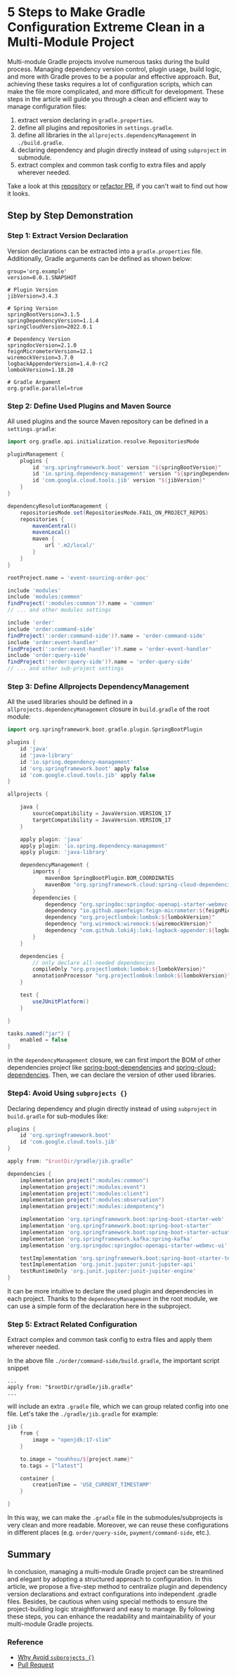 # 5 Steps to Make Gradle Configuration Extreme Clean in a Multi-Module Project

Multi-module Gradle projects involve numerous tasks during the build process. Managing dependency version control, plugin usage, build logic, and more with Gradle proves to be a popular and effective approach. But, achieving these tasks requires a lot of configuration scripts, which can make the file more complicated, and more difficult for development. These steps in the article will guide you through a clean and efficient way to manage configuration files:

1. extract version declaring in `gradle.properties`.
2. define all plugins and repositories in `settings.gradle`.
3. define all libraries in the `allprojects.dependencyManagement` in `./build.gradle`.
4. declaring dependency and plugin directly instead of using `subproject` in submodule.
5. extract complex and common task config to extra files and apply wherever needed.

Take a look at this [repository](https://github.com/NoahHsu/event-sourcing-order-poc) or [refactor PR](https://github.com/NoahHsu/event-sourcing-order-poc/pull/72), if you can't wait to find out how it looks.

## Step by Step Demonstration

### Step 1: Extract Version Declaration

Version declarations can be extracted into a `gradle.properties` file. Additionally, Gradle arguments can be defined as shown below:

```properties title="./gradle.properties"
group='org.example'
version=0.0.1.SNAPSHOT

# Plugin Version
jibVersion=3.4.3

# Spring Version
springBootVersion=3.1.5
springDependencyVersion=1.1.4
springCloudVersion=2022.0.1

# Dependency Version
springdocVersion=2.1.0
feignMicrometerVersion=12.1
wiremockVersion=3.7.0
logbackAppenderVersion=1.4.0-rc2
lombokVersion=1.18.20

# Gradle Argument
org.gradle.parallel=true
```

### Step 2: Define Used Plugins and Maven Source 

All used plugins and the source Maven repository can be defined in a `settings.gradle`:

```groovy title="./settings.gradle"
import org.gradle.api.initialization.resolve.RepositoriesMode

pluginManagement {
    plugins {
        id 'org.springframework.boot' version "${springBootVersion}"
        id 'io.spring.dependency-management' version "${springDependencyVersion}"
        id 'com.google.cloud.tools.jib' version "${jibVersion}"
    }
}

dependencyResolutionManagement {
    repositoriesMode.set(RepositoriesMode.FAIL_ON_PROJECT_REPOS)
    repositories {
        mavenCentral()
        mavenLocal()
        maven {
            url '.m2/local/'
        }
    }
}

rootProject.name = 'event-sourcing-order-poc'

include 'modules'
include 'modules:common'
findProject(':modules:common')?.name = 'common'
// ... and other modules settings

include 'order'
include 'order:command-side'
findProject(':order:command-side')?.name = 'order-command-side'
include 'order:event-handler'
findProject(':order:event-handler')?.name = 'order-event-handler'
include 'order:query-side'
findProject(':order:query-side')?.name = 'order-query-side'
// ... and other sub-project settings

```

### Step 3: Define Allprojects DependencyManagement

All the used libraries should be defined in a `allprojects.dependencyManagement` closure in `build.gradle` of the root module:

```groovy title="./build.gradle"
import org.springframework.boot.gradle.plugin.SpringBootPlugin

plugins {
    id 'java'
    id 'java-library'
    id 'io.spring.dependency-management'
    id 'org.springframework.boot' apply false
    id 'com.google.cloud.tools.jib' apply false
}

allprojects {

    java {
        sourceCompatibility = JavaVersion.VERSION_17
        targetCompatibility = JavaVersion.VERSION_17
    }

    apply plugin: 'java'
    apply plugin: 'io.spring.dependency-management'
    apply plugin: 'java-library'

    dependencyManagement {
        imports {
            mavenBom SpringBootPlugin.BOM_COORDINATES
            mavenBom "org.springframework.cloud:spring-cloud-dependencies:${springCloudVersion}"
        }
        dependencies {
            dependency "org.springdoc:springdoc-openapi-starter-webmvc-ui:${springdocVersion}"
            dependency "io.github.openfeign:feign-micrometer:${feignMicrometerVersion}"
            dependency "org.projectlombok:lombok:${lombokVersion}"
            dependency "org.wiremock:wiremock:${wiremockVersion}"
            dependency "com.github.loki4j:loki-logback-appender:${logbackAppenderVersion}"
        }
    }

    dependencies {
        // only declare all-needed dependencies
        compileOnly "org.projectlombok:lombok:${lombokVersion}"
        annotationProcessor "org.projectlombok:lombok:${lombokVersion}"
    }

    test {
        useJUnitPlatform()
    }

}

tasks.named("jar") {
    enabled = false
}
```

in the `dependencyManagement` closure, we can first import the BOM of other dependencies project like [spring-boot-dependencies](https://mvnrepository.com/artifact/org.springframework.boot/spring-boot-dependencies) and [spring-cloud-dependencies](https://mvnrepository.com/artifact/org.springframework.cloud/spring-cloud-dependencies). Then, we can declare the version of other used libraries.

### Step4: Avoid Using `subprojects {}`  

Declaring dependency and plugin directly instead of using `subproject` in `build.gradle` for sub-modules like:

```groovy title="./order/command-side/build.gradle"
plugins {
    id 'org.springframework.boot'
    id 'com.google.cloud.tools.jib'
}

apply from: "$rootDir/gradle/jib.gradle"

dependencies {
    implementation project(":modules:common")
    implementation project(":modules:event")
    implementation project(":modules:client")
    implementation project(":modules:observation")
    implementation project(":modules:idempotency")

    implementation 'org.springframework.boot:spring-boot-starter-web'
    implementation 'org.springframework.boot:spring-boot-starter'
    implementation 'org.springframework.boot:spring-boot-starter-actuator'
    implementation 'org.springframework.kafka:spring-kafka'
    implementation 'org.springdoc:springdoc-openapi-starter-webmvc-ui'

    testImplementation 'org.springframework.boot:spring-boot-starter-test'
    testImplementation 'org.junit.jupiter:junit-jupiter-api'
    testRuntimeOnly 'org.junit.jupiter:junit-jupiter-engine'
}
```

It can be more intuitive to declare the used plugin and dependencies in each project. Thanks to the `dependencyManagement` in the root module, we can use a simple form of the declaration here in the subproject.

### Step 5: Extract Related Configuration 

Extract complex and common task config to extra files and apply them wherever needed.

In the above file `./order/command-side/build.gradle`, the important script snippet 

```
...
apply from: "$rootDir/gradle/jib.gradle"
...
``` 

will include an extra `.gradle` file, which we can group related config into one file. Let's take the `./gradle/jib.gradle` for example:

```groovy title="./gradle/jib.gradle"
jib {
    from {
        image = "openjdk:17-slim"
    }

    to.image = "noahhsu/${project.name}"
    to.tags = ["latest"]

    container {
        creationTime = 'USE_CURRENT_TIMESTAMP'
    }

}
```

In this way, we can make the `.gradle` file in the submodules/subprojects is very clean and more readable. Moreover, we can reuse these configurations in different places (e.g. `order/query-side`, `payment/command-side`, etc.).

## Summary

In conclusion, managing a multi-module Gradle project can be streamlined and elegant by adopting a structured approach to configuration. In this article, we propose a five-step method to centralize plugin and dependency version declarations and extract configurations into independent .gradle files. Besides, be cautious when using special methods to ensure the project-building logic straightforward and easy to manage. By following these steps, you can enhance the readability and maintainability of your multi-module Gradle projects.

### Reference
- [Why Avoid `subprojects {}`](https://docs.gradle.org/current/userguide/sharing_build_logic_between_subprojects.html#sec:convention_plugins_vs_cross_configuration)
- [Pull Request](https://github.com/NoahHsu/event-sourcing-order-poc/pull/72)

<script src="https://gist.github.com/NoahHsu/3fdd35ee517e541aec38af70693ad123.js?file=build.gradle"></script>